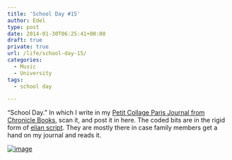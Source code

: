 ```yaml
---
title: 'School Day #15'
author: Edel
type: post
date: 2014-01-30T06:25:41+00:00
draft: true
private: true
url: /life/school-day-15/
categories:
  - Music
  - University
tags:
  - school day

---
```

&#8220;School Day.&#8221; In which I write in my [Petit Collage Paris Journal from Chronicle Books][1], scan it, and post it in here. The coded bits are in the rigid form of [elian script][2]. They are mostly there in case family members get a hand on my journal and reads it.

[<img title="20140129_232532.jpg" class="img-responsive" alt="image" src="http://scattered.me/wp-content/uploads/2014/01/wpid-20140129_232532.jpg" />][3]

<ol class="footnote">
</ol>

 [1]: http://www.chroniclebooks.com/titles/petit-collage-paris-journal.html
 [2]: http://www.ccelian.com/concepca.html
 [3]: http://scattered.me/wp-content/uploads/2014/01/wpid-20140129_232532.jpg